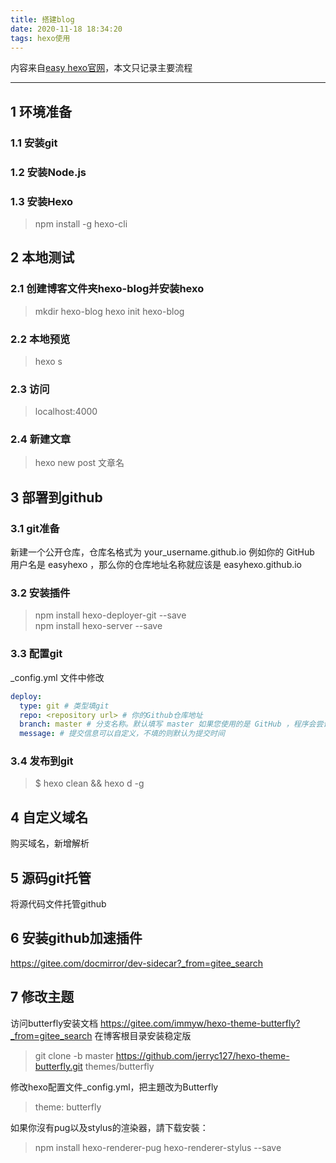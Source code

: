 ```yaml
---
title: 搭建blog
date: 2020-11-18 18:34:20
tags: hexo使用
---
```

内容来自[easy hexo官网](https://easyhexo.com/1-Hexo-install-and-config/)，本文只记录主要流程

---

## 1 环境准备

### 1.1 安装git

### 1.2 安装Node.js

### 1.3 安装Hexo
> npm install -g hexo-cli

## 2 本地测试
### 2.1 创建博客文件夹hexo-blog并安装hexo
> mkdir hexo-blog
hexo init hexo-blog

### 2.2 本地预览
> hexo s

### 2.3 访问
> localhost:4000

### 2.4 新建文章
> hexo new post 文章名


## 3 部署到github

### 3.1 git准备
新建一个公开仓库，仓库名格式为 your_username.github.io 例如你的 GitHub 
用户名是 easyhexo ，那么你的仓库地址名称就应该是 easyhexo.github.io

### 3.2 安装插件
> npm install hexo-deployer-git --save  
  npm install hexo-server --save

### 3.3 配置git 
_config.yml 文件中修改

```yaml
deploy:
  type: git # 类型填git
  repo: <repository url> # 你的Github仓库地址
  branch: master # 分支名称。默认填写 master 如果您使用的是 GitHub ，程序会尝试自动检测。
  message: # 提交信息可以自定义，不填的则默认为提交时间
```
### 3.4 发布到git

> $ hexo clean && hexo d -g

## 4 自定义域名  

购买域名，新增解析

## 5 源码git托管
将源代码文件托管github

## 6 安装github加速插件

https://gitee.com/docmirror/dev-sidecar?_from=gitee_search

## 7 修改主题

访问butterfly安装文档 https://gitee.com/immyw/hexo-theme-butterfly?_from=gitee_search
在博客根目录安装稳定版
> git clone -b master https://github.com/jerryc127/hexo-theme-butterfly.git themes/butterfly

修改hexo配置文件_config.yml，把主題改为Butterfly
> theme: butterfly

如果你沒有pug以及stylus的渲染器，請下载安裝：
> npm install hexo-renderer-pug hexo-renderer-stylus --save
